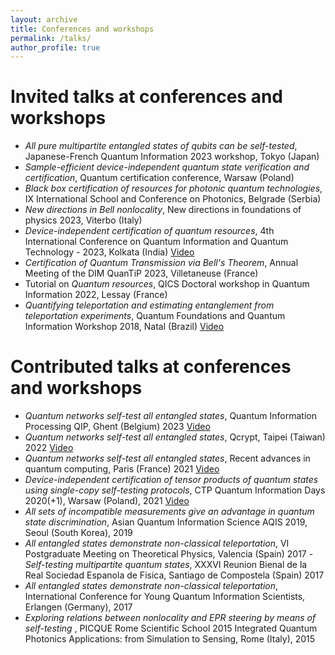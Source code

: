 ```yaml
---
layout: archive 
title: Conferences and workshops
permalink: /talks/
author_profile: true 
--- 
```


# Invited talks at conferences and workshops

- *All pure multipartite entangled states of qubits can be self-tested*, Japanese-French Quantum Information 2023 workshop, Tokyo (Japan)
 - *Sample-efficient device-independent quantum state verification and certification*, Quantum certification conference, Warsaw (Poland)
 - *Black box certification of resources for photonic quantum technologies*, IX International School and Conference on Photonics, Belgrade (Serbia)
- *New directions in Bell nonlocality*, New directions in foundations of physics 2023, Viterbo (Italy)
- *Device-independent certification of quantum resources*, 4th International Conference on Quantum Information and Quantum Technology - 2023, Kolkata (India)  [Video](https://www.youtube.com/watch?v=bsXYrbSPpG0)
- *Certification of Quantum Transmission via Bell's Theorem*, Annual Meeting of the DIM QuanTiP 2023, Villetaneuse (France)
- Tutorial on *Quantum resources*, QICS Doctoral workshop in Quantum Information 2022, Lessay (France)
- *Quantifying teleportation and estimating entanglement from teleportation experiments*, Quantum Foundations and Quantum Information Workshop 2018, Natal (Brazil) [Video](https://www.youtube.com/watch?v=e6COzyW1mxA&t=61s)

# Contributed talks at conferences and workshops

- *Quantum networks self-test all entangled states*, Quantum Information Processing QIP, Ghent (Belgium)  2023 [Video](https://www.youtube.com/watch?v=plQy6RZd3jw)
- *Quantum networks self-test all entangled states*, Qcrypt, Taipei (Taiwan) 2022 [Video](https://www.youtube.com/watch?v=XujyH8OkpII&t=918s)
- *Quantum networks self-test all entangled states*, Recent advances in quantum computing, Paris (France) 2021 [Video](https://www.youtube.com/watch?v=LXHChXV2c6U&t=1309s)
- *Device-independent certification of tensor products of quantum states using single-copy self-testing protocols*, CTP Quantum Information Days 2020(+1), Warsaw (Poland), 2021 [Video](https://www.youtube.com/watch?v=DIzkVvCblJk&t=1113s)
- *All sets of incompatible measurements give an advantage in quantum state discrimination*, Asian Quantum Information Science AQIS 2019, Seoul (South Korea), 2019
- *All entangled states demonstrate non-classical teleportation*, VI Postgraduate Meeting on Theoretical Physics, Valencia (Spain) 2017  - *Self-testing multipartite quantum states*, XXXVI Reunion Bienal de la Real Sociedad Espanola de Fisica, Santiago de Compostela (Spain) 2017
- *All entangled states demonstrate non-classical teleportation*, International Conference for Young Quantum Information Scientists, Erlangen (Germany), 2017  
- *Exploring relations between nonlocality and EPR steering by means of self-testing* , PICQUE Rome Scientific School 2015 Integrated Quantum Photonics Applications: from Simulation to Sensing, Rome (Italy), 2015

